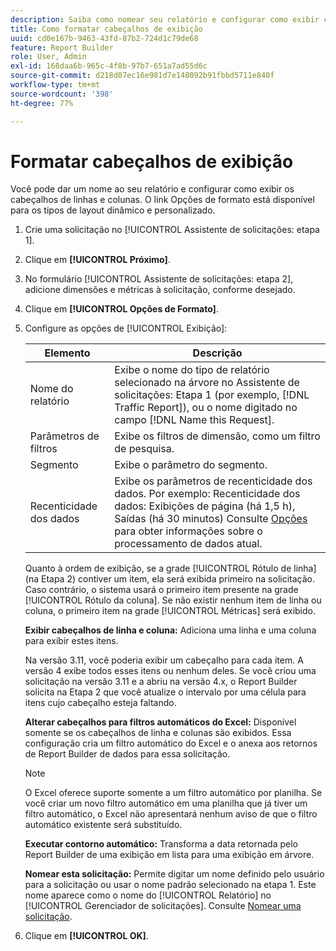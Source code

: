 ```yaml
---
description: Saiba como nomear seu relatório e configurar como exibir cabeçalhos de linha e coluna.
title: Como formatar cabeçalhos de exibição
uuid: cd0e167b-9463-43fd-87b2-724d1c79de68
feature: Report Builder
role: User, Admin
exl-id: 168daa6b-965c-4f8b-97b7-651a7ad55d6c
source-git-commit: d218d07ec16e981d7e148092b91fbbd5711e840f
workflow-type: tm+mt
source-wordcount: '398'
ht-degree: 77%

---
```


# Formatar cabeçalhos de exibição

Você pode dar um nome ao seu relatório e configurar como exibir os cabeçalhos de linhas e colunas. O link Opções de formato está disponível para os tipos de layout dinâmico e personalizado.

1. Crie uma solicitação no [!UICONTROL Assistente de solicitações: etapa 1].
1. Clique em **[!UICONTROL Próximo]**.
1. No formulário [!UICONTROL Assistente de solicitações: etapa 2], adicione dimensões e métricas à solicitação, conforme desejado.
1. Clique em **[!UICONTROL Opções de Formato]**.
1. Configure as opções de [!UICONTROL Exibição]:

   | Elemento | Descrição |
   |--- |--- |
   | Nome do relatório | Exibe o nome do tipo de relatório selecionado na árvore no Assistente de solicitações: Etapa 1 (por exemplo, [!DNL Traffic Report]), ou o nome digitado no campo [!DNL Name this Request]. |
   | Parâmetros de filtros | Exibe os filtros de dimensão, como um filtro de pesquisa. |
   | Segmento | Exibe o parâmetro do segmento. |
   | Recenticidade dos dados | Exibe os parâmetros de recenticidade dos dados. Por exemplo:    Recenticidade dos dados: Exibições de página (há 1,5 h), Saídas (há 30 minutos) Consulte [Opções](/help/analyze/report-builder/options.md) para obter informações sobre o processamento de dados atual. |

   Quanto à ordem de exibição, se a grade [!UICONTROL Rótulo de linha] (na Etapa 2) contiver um item, ela será exibida primeiro na solicitação. Caso contrário, o sistema usará o primeiro item presente na grade [!UICONTROL Rótulo da coluna]. Se não existir nenhum item de linha ou coluna, o primeiro item na grade [!UICONTROL Métricas] será exibido.

   **Exibir cabeçalhos de linha e coluna:** Adiciona uma linha e uma coluna para exibir estes itens.

   Na versão 3.11, você poderia exibir um cabeçalho para cada item. A versão 4 exibe todos esses itens ou nenhum deles. Se você criou uma solicitação na versão 3.11 e a abriu na versão 4.x, o Report Builder solicita na Etapa 2 que você atualize o intervalo por uma célula para itens cujo cabeçalho esteja faltando.

   **Alterar cabeçalhos para filtros automáticos do Excel:** Disponível somente se os cabeçalhos de linha e colunas são exibidos. Essa configuração cria um filtro automático do Excel e o anexa aos retornos de Report Builder de dados para essa solicitação.

   >[!NOTE]
   >
   >O Excel oferece suporte somente a um filtro automático por planilha. Se você criar um novo filtro automático em uma planilha que já tiver um filtro automático, o Excel não apresentará nenhum aviso de que o filtro automático existente será substituído.

   **Executar contorno automático:** Transforma a data retornada pelo Report Builder de uma exibição em lista para uma exibição em árvore.

   **Nomear esta solicitação:** Permite digitar um nome definido pelo usuário para a solicitação ou usar o nome padrão selecionado na etapa 1. Este nome aparece como o nome do [!UICONTROL Relatório] no [!UICONTROL Gerenciador de solicitações]. Consulte [Nomear uma solicitação](/help/analyze/report-builder/layout/name-a-request.md).

1. Clique em **[!UICONTROL OK]**.
